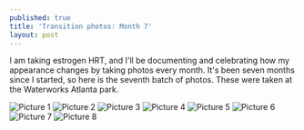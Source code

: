 ```yaml
---
published: true
title: 'Transition photos: Month 7'
layout: post
---
```


I am taking estrogen HRT, and I'll be documenting and celebrating
how my appearance changes by taking photos every month.
It's been seven months since I started, so here is the seventh batch of photos.
These were taken at the Waterworks Atlanta park.

![Picture  1](/assets/album-11-19-23/pic1.jpg)
![Picture  2](/assets/album-11-19-23/pic2.jpg)
![Picture  3](/assets/album-11-19-23/pic3.jpg)
![Picture  4](/assets/album-11-19-23/pic4.jpg)
![Picture  5](/assets/album-11-19-23/pic5.jpg)
![Picture  6](/assets/album-11-19-23/pic6.jpg)
![Picture  7](/assets/album-11-19-23/pic7.jpg)
![Picture  8](/assets/album-11-19-23/pic8.jpg)
